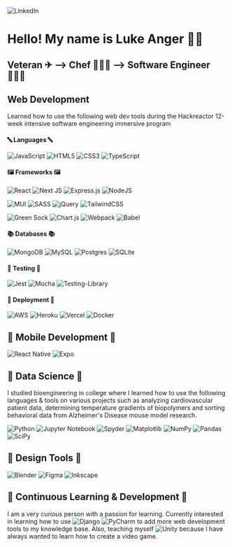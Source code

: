![LinkedIn](https://img.shields.io/badge/linkedin-%230077B5.svg?style=for-the-badge&logo=linkedin&logoColor=white)

<h1> Hello! My name is Luke Anger 👋🏼 </h1>
<h2> Veteran ✈ --> Chef 👨🏼‍🍳 --> Software Engineer 👩🏻‍💻</h2>

<h2> Web Development </h2>

Learned how to use the following web dev tools during the Hackreactor 12-week intensive software engineering immersive program

<h4> 🔤 Languages 🔤</h4>
 
![JavaScript](https://img.shields.io/badge/javascript-%23323330.svg?style=flat&logo=javascript&logoColor=%23F7DF1E) ![HTML5](https://img.shields.io/badge/html5-%23E34F26.svg?style=flat&logo=html5&logoColor=white) ![CSS3](https://img.shields.io/badge/css3-%231572B6.svg?style=flat&logo=css3&logoColor=white) ![TypeScript](https://img.shields.io/badge/typescript-%23007ACC.svg?style=flat&logo=typescript&logoColor=white)

 <h4> 🖼 Frameworks 🖼 </h4>
 
 ![React](https://img.shields.io/badge/react-%2320232a.svg?style=flat&logo=react&logoColor=%2361DAFB) ![Next JS](https://img.shields.io/badge/Next-black?style=flat&logo=next.js&logoColor=white) ![Express.js](https://img.shields.io/badge/express.js-%23404d59.svg?style=flat&logo=express&logoColor=%2361DAFB) 
 ![NodeJS](https://img.shields.io/badge/node.js-6DA55F?style=flat&logo=node.js&logoColor=white) 
 
 ![MUI](https://img.shields.io/badge/MUI-%230081CB.svg?style=flat&logo=mui&logoColor=white)  ![SASS](https://img.shields.io/badge/SASS-hotpink.svg?style=flat&logo=SASS&logoColor=white) ![jQuery](https://img.shields.io/badge/jquery-%230769AD.svg?style=flat&logo=jquery&logoColor=white) ![TailwindCSS](https://img.shields.io/badge/tailwindcss-%2338B2AC.svg?style=flat&logo=tailwind-css&logoColor=white) 
 
 ![Green Sock](https://img.shields.io/badge/green%20sock-88CE02?style=flat&logo=greensock&logoColor=white) ![Chart.js](https://img.shields.io/badge/chart.js-F5788D.svg?style=flat&logo=chart.js&logoColor=white)  ![Webpack](https://img.shields.io/badge/webpack-%238DD6F9.svg?style=flat&logo=webpack&logoColor=black) ![Babel](https://img.shields.io/badge/Babel-F9DC3e?style=flat&logo=babel&logoColor=black)
 
 <h4> 📚 Databases 📚</h4> 
 
 ![MongoDB](https://img.shields.io/badge/MongoDB-%234ea94b.svg?style=for-the-badge&logo=mongodb&logoColor=white) ![MySQL](https://img.shields.io/badge/mysql-%2300f.svg?style=for-the-badge&logo=mysql&logoColor=white) ![Postgres](https://img.shields.io/badge/postgres-%23316192.svg?style=for-the-badge&logo=postgresql&logoColor=white) ![SQLite](https://img.shields.io/badge/sqlite-%2307405e.svg?style=for-the-badge&logo=sqlite&logoColor=white) 
 
 <h4> 🛑 Testing 🛑</h4>
  
![Jest](https://img.shields.io/badge/-jest-%23C21325?style=for-the-badge&logo=jest&logoColor=white) 
![Mocha](https://img.shields.io/badge/-mocha-%238D6748?style=for-the-badge&logo=mocha&logoColor=white) 
![Testing-Library](https://img.shields.io/badge/-TestingLibrary-%23E33332?style=for-the-badge&logo=testing-library&logoColor=white)
 
 <h4> 🚚 Deployment 🚚</h4> 
 
 ![AWS](https://img.shields.io/badge/AWS-%23FF9900.svg?style=for-the-badge&logo=amazon-aws&logoColor=white) ![Heroku](https://img.shields.io/badge/heroku-%23430098.svg?style=for-the-badge&logo=heroku&logoColor=white) ![Vercel](https://img.shields.io/badge/vercel-%23000000.svg?style=for-the-badge&logo=vercel&logoColor=white) ![Docker](https://img.shields.io/badge/docker-%230db7ed.svg?style=for-the-badge&logo=docker&logoColor=white)
 
 <h2> 📲 Mobile Development 📲</h2> 
 
 ![React Native](https://img.shields.io/badge/react_native-%2320232a.svg?style=for-the-badge&logo=react&logoColor=%2361DAFB) ![Expo](https://img.shields.io/badge/expo-1C1E24?style=for-the-badge&logo=expo&logoColor=#D04A37)
 
 <h2> 🧪 Data Science 🧪</h2>
 
 I studied bioengineering in college where I learned how to use the following languages & tools on various projects such as analyzing cardiovascular patient data, determining temperature gradients of biopolymers and sorting behavioral data from Alzheimer's Disease mouse model research. 
 
 
![Python](https://img.shields.io/badge/python-3670A0?style=for-the-badge&logo=python&logoColor=ffdd54) ![Jupyter Notebook](https://img.shields.io/badge/jupyter-%23FA0F00.svg?style=for-the-badge&logo=jupyter&logoColor=white) ![Spyder](https://img.shields.io/badge/Spyder-838485?style=for-the-badge&logo=spyder%20ide&logoColor=maroon) ![Matplotlib](https://img.shields.io/badge/Matplotlib-%23ffffff.svg?style=for-the-badge&logo=Matplotlib&logoColor=black) ![NumPy](https://img.shields.io/badge/numpy-%23013243.svg?style=for-the-badge&logo=numpy&logoColor=white) ![Pandas](https://img.shields.io/badge/pandas-%23150458.svg?style=for-the-badge&logo=pandas&logoColor=white) ![SciPy](https://img.shields.io/badge/SciPy-%230C55A5.svg?style=for-the-badge&logo=scipy&logoColor=%white)
 
<h2> 🎨 Design Tools 🎨</h2> 

![Blender](https://img.shields.io/badge/blender-%23F5792A.svg?style=for-the-badge&logo=blender&logoColor=white) ![Figma](https://img.shields.io/badge/figma-%23F24E1E.svg?style=for-the-badge&logo=figma&logoColor=white) ![Inkscape](https://img.shields.io/badge/Inkscape-e0e0e0?style=for-the-badge&logo=inkscape&logoColor=080A13) 

<h2> 🌱 Continuous Learning & Development 🌱</h2>

I am a very curious person with a passion for learning. Currently interested in learning how to use ![Django](https://img.shields.io/badge/django-%23092E20.svg?style=for-the-badge&logo=django&logoColor=white) ![PyCharm](https://img.shields.io/badge/pycharm-143?style=for-the-badge&logo=pycharm&logoColor=black&color=black&labelColor=green) to add more web development tools to my knowledge base. Also, teaching myself ![Unity](https://img.shields.io/badge/unity-%23000000.svg?style=for-the-badge&logo=unity&logoColor=white) because I have always wanted to learn how to create a video game.
